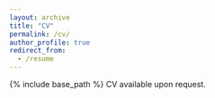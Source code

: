 ```yaml
---
layout: archive
title: "CV"
permalink: /cv/
author_profile: true
redirect_from:
  - /resume
---
```


{% include base_path %}
CV available upon request. 

<!-- <div style="position:relative; width:100%; height:0px; padding-bottom:141.4%;">
    <iframe style="position:absolute; left:0; top:0; width:100%; height:100%"
        src="/files/CV_Yao Ge 20230313.pdf">
    </iframe>
</div> -->
